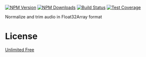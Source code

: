 [![NPM Version][npm-image]][npm-url]
[![NPM Downloads][downloads-image]][downloads-url]
[![Build Status][github-image]][github-url]
[![Test Coverage][coveralls-image]][coveralls-url]

Normalize and trim audio in Float32Array format

# License

[Unlimited Free](LICENSE)

[npm-image]: https://img.shields.io/npm/v/@flemist/trim-audio.svg
[npm-url]: https://npmjs.org/package/@flemist/trim-audio
[downloads-image]: https://img.shields.io/npm/dm/@flemist/trim-audio.svg
[downloads-url]: https://npmjs.org/package/@flemist/trim-audio
[github-image]: https://github.com/NikolayMakhonin/trim-audio/actions/workflows/test.yml/badge.svg
[github-url]: https://github.com/NikolayMakhonin/trim-audio/actions
[coveralls-image]: https://coveralls.io/repos/github/NikolayMakhonin/trim-audio/badge.svg
[coveralls-url]: https://coveralls.io/github/NikolayMakhonin/trim-audio

